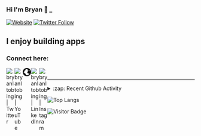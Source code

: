 ### Hi I'm Bryan 👋 _

[![Website](https://img.shields.io/website?label=bryanlumbantobing&style=for-the-badge&url=https://bryantobing12.github.io)](https://bryantobing12.github.io/)
[![Twitter Follow](https://img.shields.io/twitter/follow/bryantobing12?color=1DA1F2&logo=twitter&style=for-the-badge)](https://twitter.com/intent/follow?original_referer=https%3A%2F%2Fgithub.com%2Fbryantobing12&screen_name=bryantobing12)

## I enjoy building apps


### Connect here:

[<img align="left" alt="bryanltobing | Twitter" width="22px" src="https://cdn.jsdelivr.net/npm/simple-icons@v3/icons/twitter.svg" />][twitter]
[<img align="left" alt="bryanltobing | YouTube" width="22px" src="https://cdn.jsdelivr.net/npm/simple-icons@v3/icons/youtube.svg" />][youtube]
[<img align="left" alt="bryanltobing" width="22px" src="https://raw.githubusercontent.com/iconic/open-iconic/master/svg/globe.svg" />][website]
[<img align="left" alt="bryanltobing | LinkedIn" width="22px" src="https://cdn.jsdelivr.net/npm/simple-icons@v3/icons/linkedin.svg" />][linkedin]
[<img align="left" alt="bryanltobing | Instagram" width="22px" src="https://cdn.jsdelivr.net/npm/simple-icons@v3/icons/instagram.svg" />][instagram]

<br/>

---

<details>
  <summary>:zap: Recent Github Activity</summary>
  
<!--START_SECTION:activity-->
1. 🗣 Commented on [#908](https://github.com/vercel/swr/issues/908) in [vercel/swr](https://github.com/vercel/swr)
2. 🗣 Commented on [#286](https://github.com/ankeetmaini/react-infinite-scroll-component/issues/286) in [ankeetmaini/react-infinite-scroll-component](https://github.com/ankeetmaini/react-infinite-scroll-component)
3. 🗣 Commented on [#15](https://github.com/letranloc/draft-js-katex-plugin/issues/15) in [letranloc/draft-js-katex-plugin](https://github.com/letranloc/draft-js-katex-plugin)
4. 🗣 Commented on [#25](https://github.com/sstur/draft-js-utils/issues/25) in [sstur/draft-js-utils](https://github.com/sstur/draft-js-utils)
5. 🗣 Commented on [#65](https://github.com/sstur/draft-js-utils/issues/65) in [sstur/draft-js-utils](https://github.com/sstur/draft-js-utils)
<!--END_SECTION:activity-->

</details>


![Top Langs](https://github-readme-stats.vercel.app/api/top-langs/?username=bryantobing12&hide=TeX&layout=compact&theme=light)


![Visitor Badge](https://visitor-badge.laobi.icu/badge?page_id=bryantobing12.bryantobing12)


[twitter]: https://twitter.com/bryantobing12
[website]: https://bryantobing12.github.io/
[youtube]: https://www.youtube.com/channel/UC_DIpegrExwnDk6qAKsHygg?view_as=subscriber
[instagram]: https://www.instagram.com/bryanltobing/
[linkedin]: https://www.linkedin.com/in/bryanlumbantobing/

